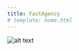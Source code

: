 ```yaml
---
title: FastAgency
# template: home.html
---
```


![alt text](https://github.com/airtai/fastagency/blob/main/docs/docs/assets/img/FA-Secondary-LOGO.jpg?raw=true)
